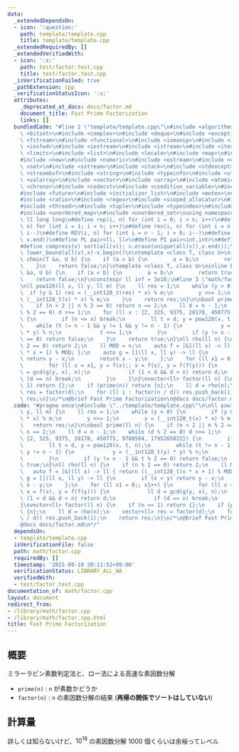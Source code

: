 ```yaml
---
data:
  _extendedDependsOn:
  - icon: ':question:'
    path: template/template.cpp
    title: template/template.cpp
  _extendedRequiredBy: []
  _extendedVerifiedWith:
  - icon: ':x:'
    path: test/factor.test.cpp
    title: test/factor.test.cpp
  _isVerificationFailed: true
  _pathExtension: cpp
  _verificationStatusIcon: ':x:'
  attributes:
    _deprecated_at_docs: docs/factor.md
    document_title: Fast Prime Factorization
    links: []
  bundledCode: "#line 2 \"template/template.cpp\"\n#include <algorithm>\n#include\
    \ <bitset>\n#include <complex>\n#include <deque>\n#include <exception>\n#include\
    \ <fstream>\n#include <functional>\n#include <iomanip>\n#include <ios>\n#include\
    \ <iosfwd>\n#include <iostream>\n#include <istream>\n#include <iterator>\n#include\
    \ <limits>\n#include <list>\n#include <locale>\n#include <map>\n#include <memory>\n\
    #include <new>\n#include <numeric>\n#include <ostream>\n#include <queue>\n#include\
    \ <set>\n#include <sstream>\n#include <stack>\n#include <stdexcept>\n#include\
    \ <streambuf>\n#include <string>\n#include <typeinfo>\n#include <utility>\n#include\
    \ <valarray>\n#include <vector>\n#include <array>\n#include <atomic>\n#include\
    \ <chrono>\n#include <codecvt>\n#include <condition_variable>\n#include <forward_list>\n\
    #include <future>\n#include <initializer_list>\n#include <mutex>\n#include <random>\n\
    #include <ratio>\n#include <regex>\n#include <scoped_allocator>\n#include <system_error>\n\
    #include <thread>\n#include <tuple>\n#include <typeindex>\n#include <type_traits>\n\
    #include <unordered_map>\n#include <unordered_set>\nusing namespace std;\n#define\
    \ ll long long\n#define rep(i, n) for (int i = 0; i < n; i++)\n#define REP(i,\
    \ n) for (int i = 1; i < n; i++)\n#define rev(i, n) for (int i = n - 1; i >= 0;\
    \ i--)\n#define REV(i, n) for (int i = n - 1; i > 0; i--)\n#define all(v) v.begin(),\
    \ v.end()\n#define PL pair<ll, ll>\n#define PI pair<int,int>\n#define len(s) (int)s.size()\n\
    #define compress(v) sort(all(v)); v.erase(unique(all(v)),v.end());\n#define comid(v,x)\
    \ lower_bound(all(v),x)-v.begin()\n\ntemplate <class T, class U>\ninline bool\
    \ chmin(T &a, U b) {\n    if (a > b) {\n        a = b;\n        return true;\n\
    \    }\n    return false;\n}\ntemplate <class T, class U>\ninline bool chmax(T\
    \ &a, U b) {\n    if (a < b) {\n        a = b;\n        return true;\n    }\n\
    \    return false;\n}\nconstexpr ll inf = 3e18;\n#line 3 \"math/factor.cpp\"\n\
    \nll pow128(ll x, ll y, ll m) {\n    ll res = 1;\n    while (y > 0) {\n      \
    \  if (y & 1) res = (__int128_t(res) * x) % m;\n        y >>= 1;\n        x =\
    \ (__int128_t(x) * x) % m;\n    }\n    return res;\n}\n\nbool prime(ll n) {\n\
    \    if (n < 2 || n % 2 == 0) return n == 2;\n    ll d = n - 1;\n    while (d\
    \ % 2 == 0) d >>= 1;\n    for (ll x : {2, 325, 9375, 28178, 450775, 9780504, 1795265022})\
    \ {\n        if (n <= x) break;\n        ll t = d, y = pow128(x, t, n);\n    \
    \    while (t != n - 1 && y != 1 && y != n - 1) {\n            y = (__int128_t(y)\
    \ * y) % n;\n            t <<= 1;\n        }\n        if (y != n - 1 && t % 2\
    \ == 0) return false;\n    }\n    return true;\n}\nll rho(ll n) {\n    if (n %\
    \ 2 == 0) return 2;\n    ll MOD = n;\n    auto f = [&](ll x) -> ll { return ((__int128_t)x\
    \ * x + 1) % MOD; };\n    auto g = [](ll x, ll y) -> ll {\n        if (x < y)\
    \ return y - x;\n        return x - y;\n    };\n    for (ll x1 = 0;; x1++) {\n\
    \        for (ll x = x1, y = f(x);; x = f(x), y = f(f(y))) {\n            ll d\
    \ = gcd(g(y, x), n);\n            if (1 < d && d < n) return d;\n            if\
    \ (d == n) break;\n        }\n    }\n}\nvector<ll> factor(ll n) {\n    if (n ==\
    \ 1) return {};\n    if (prime(n)) return {n};\n    ll d = rho(n);\n    vector<ll>\
    \ res = factor(d);\n    for (ll i : factor(n / d)) res.push_back(i);\n    return\
    \ res;\n}\n/*\n@brief Fast Prime Factorization\n@docs docs/factor.md\n*/\n"
  code: "#pragma once\n#include \"../template/template.cpp\"\n\nll pow128(ll x, ll\
    \ y, ll m) {\n    ll res = 1;\n    while (y > 0) {\n        if (y & 1) res = (__int128_t(res)\
    \ * x) % m;\n        y >>= 1;\n        x = (__int128_t(x) * x) % m;\n    }\n \
    \   return res;\n}\n\nbool prime(ll n) {\n    if (n < 2 || n % 2 == 0) return\
    \ n == 2;\n    ll d = n - 1;\n    while (d % 2 == 0) d >>= 1;\n    for (ll x :\
    \ {2, 325, 9375, 28178, 450775, 9780504, 1795265022}) {\n        if (n <= x) break;\n\
    \        ll t = d, y = pow128(x, t, n);\n        while (t != n - 1 && y != 1 &&\
    \ y != n - 1) {\n            y = (__int128_t(y) * y) % n;\n            t <<= 1;\n\
    \        }\n        if (y != n - 1 && t % 2 == 0) return false;\n    }\n    return\
    \ true;\n}\nll rho(ll n) {\n    if (n % 2 == 0) return 2;\n    ll MOD = n;\n \
    \   auto f = [&](ll x) -> ll { return ((__int128_t)x * x + 1) % MOD; };\n    auto\
    \ g = [](ll x, ll y) -> ll {\n        if (x < y) return y - x;\n        return\
    \ x - y;\n    };\n    for (ll x1 = 0;; x1++) {\n        for (ll x = x1, y = f(x);;\
    \ x = f(x), y = f(f(y))) {\n            ll d = gcd(g(y, x), n);\n            if\
    \ (1 < d && d < n) return d;\n            if (d == n) break;\n        }\n    }\n\
    }\nvector<ll> factor(ll n) {\n    if (n == 1) return {};\n    if (prime(n)) return\
    \ {n};\n    ll d = rho(n);\n    vector<ll> res = factor(d);\n    for (ll i : factor(n\
    \ / d)) res.push_back(i);\n    return res;\n}\n/*\n@brief Fast Prime Factorization\n\
    @docs docs/factor.md\n*/"
  dependsOn:
  - template/template.cpp
  isVerificationFile: false
  path: math/factor.cpp
  requiredBy: []
  timestamp: '2021-09-10 20:11:52+09:00'
  verificationStatus: LIBRARY_ALL_WA
  verifiedWith:
  - test/factor.test.cpp
documentation_of: math/factor.cpp
layout: document
redirect_from:
- /library/math/factor.cpp
- /library/math/factor.cpp.html
title: Fast Prime Factorization
---
```

## 概要

ミラーラビン素数判定法と、ロー法による高速な素因数分解

- ```prime(n)``` : ```n``` が素数かどうか
- ```factor(n)``` : ```n``` の素因数分解の結果 (**再帰の関係でソートはしていない**)

## 計算量

詳しくは知らないけど、$10^{18}$ の素因数分解 $1000$ 個くらいは余裕ってレベル